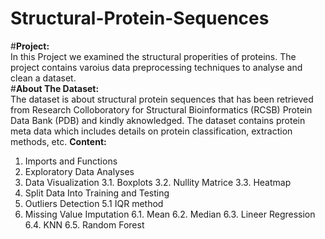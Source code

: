 # Structural-Protein-Sequences
#**Project:**  
In this Project we examined the structural properities of proteins.
The project contains varoius data preprocessing techniques to analyse and
clean a dataset.  
#**About The Dataset:**  
The dataset is about structural protein sequences that has been retrieved from
Research Colloboratory for Structural Bioinformatics (RCSB) Protein Data Bank
(PDB) and kindly aknowledged.
The dataset contains protein meta data which includes details on protein
classification, extraction methods, etc.
**Content:**
1. Imports and Functions
2. Exploratory Data Analyses
3. Data Visualization
3.1. Boxplots
3.2. Nullity Matrice
3.3. Heatmap
4. Split Data Into Training and Testing
5. Outliers Detection
5.1 IQR method
6. Missing Value Imputation
6.1. Mean
6.2. Median
6.3. Lineer Regression
6.4. KNN
6.5. Random Forest
